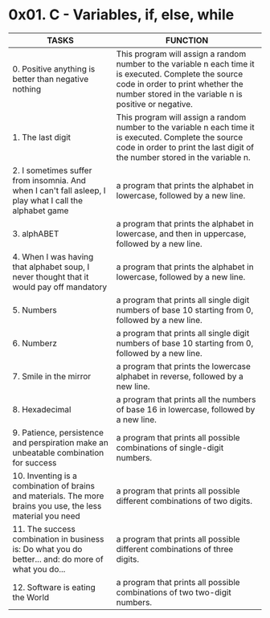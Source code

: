 # 0x01. C - Variables, if, else, while
| TASKS | FUNCTION |
| --- | --- |
| 0. Positive anything is better than negative nothing | This program will assign a random number to the variable n each time it is executed. Complete the source code in order to print whether the number stored in the variable n is positive or negative. |
| 1. The last digit | This program will assign a random number to the variable n each time it is executed. Complete the source code in order to print the last digit of the number stored in the variable n. |
| 2. I sometimes suffer from insomnia. And when I can't fall asleep, I play what I call the alphabet game | a program that prints the alphabet in lowercase, followed by a new line. |
| 3. alphABET | a program that prints the alphabet in lowercase, and then in uppercase, followed by a new line. |
| 4. When I was having that alphabet soup, I never thought that it would pay off mandatory | a program that prints the alphabet in lowercase, followed by a new line. |
| 5. Numbers | a program that prints all single digit numbers of base 10 starting from 0, followed by a new line. |
| 6. Numberz | a program that prints all single digit numbers of base 10 starting from 0, followed by a new line. |
| 7. Smile in the mirror | a program that prints the lowercase alphabet in reverse, followed by a new line. |
| 8. Hexadecimal | a program that prints all the numbers of base 16 in lowercase, followed by a new line. |
| 9. Patience, persistence and perspiration make an unbeatable combination for success | a program that prints all possible combinations of single-digit numbers. |
| 10. Inventing is a combination of brains and materials. The more brains you use, the less material you need | a program that prints all possible different combinations of two digits. |
| 11. The success combination in business is: Do what you do better... and: do more of what you do... | a program that prints all possible different combinations of three digits. |
| 12. Software is eating the World | a program that prints all possible combinations of two two-digit numbers. |
